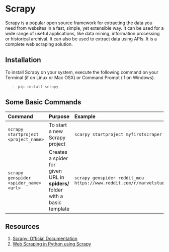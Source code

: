 # Scrapy

Scrapy is a popular open source framework for extracting the data you need from websites in a fast, simple, yet extensible way. It can be used for a wide range of useful applications, like data mining, information processing or historical archival. It can also be used to extract data using APIs. It is a complete web scraping solution.

## Installation

To install Scrapy on your system, execute the following command on your Terminal (if on Linux or Mac OSX) or Command Prompt (if on Windows).
> `pip install scrapy`

## Some Basic Commands

| Command | Purpose | Example |
| :--- | :--- | :-- |
| `scrapy startproject <project_name>` | To start a new Scrapy project | `scarpy startproject myfirstscraper` |
| `scrapy genspider <spider_name> <url>` | Creates a spider for given URL in **spiders/** folder with a basic template | `scrapy genspider reddit_mcu https://www.reddit.com/r/marvelstudios/` |

## Resources 

1. [Scrapy: Official Documentation](https://scrapy.org/)
1. [Web Scraping in Python using Scrapy](https://www.analyticsvidhya.com/blog/2017/07/web-scraping-in-python-using-scrapy/)